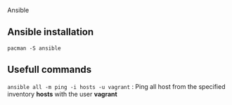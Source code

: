 Ansible

## Ansible installation
```pacman -S ansible```

## Usefull commands
```ansible all -m ping -i hosts -u vagrant``` : Ping all host from the specified inventory **hosts** with the user **vagrant**  

